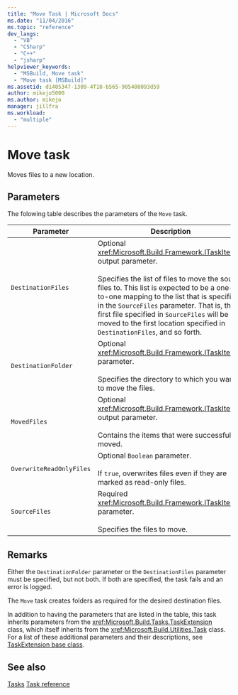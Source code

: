 ```yaml
---
title: "Move Task | Microsoft Docs"
ms.date: "11/04/2016"
ms.topic: "reference"
dev_langs:
  - "VB"
  - "CSharp"
  - "C++"
  - "jsharp"
helpviewer_keywords:
  - "MSBuild, Move task"
  - "Move task [MSBuild]"
ms.assetid: d1405347-1309-4f18-b565-905408093d59
author: mikejo5000
ms.author: mikejo
manager: jillfra
ms.workload:
  - "multiple"
---
```

# Move task
Moves files to a new location.

## Parameters
 The folowing table describes the parameters of the `Move` task.

|Parameter|Description|
|---------------|-----------------|
|`DestinationFiles`|Optional <xref:Microsoft.Build.Framework.ITaskItem>`[]` output parameter.<br /><br /> Specifies the list of files to move the source files to. This list is expected to be a one-to-one mapping to the list that is specified in the `SourceFiles` parameter. That is, the first file specified in `SourceFiles` will be moved to the first location specified in `DestinationFiles`, and so forth.|
|`DestinationFolder`|Optional <xref:Microsoft.Build.Framework.ITaskItem> parameter.<br /><br /> Specifies the directory to which you want to move the files.|
|`MovedFiles`|Optional <xref:Microsoft.Build.Framework.ITaskItem>`[]` output parameter.<br /><br /> Contains the items that were successfully moved.|
|`OverwriteReadOnlyFiles`|Optional `Boolean` parameter.<br /><br /> If `true`, overwrites files even if they are marked as read-only files.|
|`SourceFiles`|Required <xref:Microsoft.Build.Framework.ITaskItem>`[]` parameter.<br /><br /> Specifies the files to move.|

## Remarks
 Either the `DestinationFolder` parameter or the `DestinationFiles` parameter must be specified, but not both. If both are specified, the task fails and an error is logged.

 The `Move` task creates folders as required for the desired destination files.

 In addition to having the parameters that are listed in the table, this task inherits parameters from the <xref:Microsoft.Build.Tasks.TaskExtension> class, which itself inherits from the <xref:Microsoft.Build.Utilities.Task> class. For a list of these additional parameters and their descriptions, see [TaskExtension base class](../msbuild/taskextension-base-class.md).

## See also
 [Tasks](../msbuild/msbuild-tasks.md)
 [Task reference](../msbuild/msbuild-task-reference.md)
